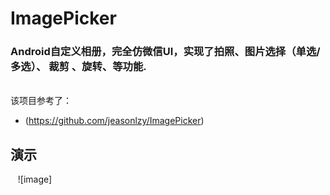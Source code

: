 # ImagePicker
### Android自定义相册，完全仿微信UI，实现了拍照、图片选择（单选/多选）、 裁剪 、旋转、等功能.
</br>该项目参考了：
* (https://github.com/jeasonlzy/ImagePicker)<br>
## 演示
    ![image]
